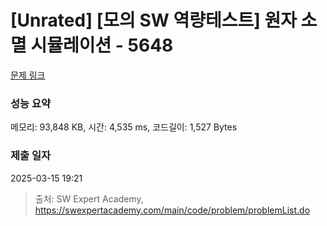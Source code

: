 # [Unrated] [모의 SW 역량테스트] 원자 소멸 시뮬레이션 - 5648 

[문제 링크](https://swexpertacademy.com/main/code/problem/problemDetail.do?contestProbId=AWXRFInKex8DFAUo) 

### 성능 요약

메모리: 93,848 KB, 시간: 4,535 ms, 코드길이: 1,527 Bytes

### 제출 일자

2025-03-15 19:21



> 출처: SW Expert Academy, https://swexpertacademy.com/main/code/problem/problemList.do